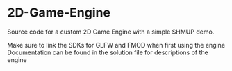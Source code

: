 # 2D-Game-Engine
Source code for a custom 2D Game Engine with a simple SHMUP demo.

Make sure to link the SDKs for GLFW and FMOD when first using the engine
Documentation can be found in the solution file for descriptions of the engine

